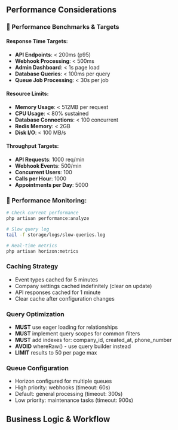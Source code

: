 ## Performance Considerations

### 🎯 Performance Benchmarks & Targets

#### Response Time Targets:
- **API Endpoints**: < 200ms (p95)
- **Webhook Processing**: < 500ms 
- **Admin Dashboard**: < 1s page load
- **Database Queries**: < 100ms per query
- **Queue Job Processing**: < 30s per job

#### Resource Limits:
- **Memory Usage**: < 512MB per request
- **CPU Usage**: < 80% sustained
- **Database Connections**: < 100 concurrent
- **Redis Memory**: < 2GB
- **Disk I/O**: < 100 MB/s

#### Throughput Targets:
- **API Requests**: 1000 req/min
- **Webhook Events**: 500/min
- **Concurrent Users**: 100
- **Calls per Hour**: 1000
- **Appointments per Day**: 5000

### 🚨 Performance Monitoring:
```bash
# Check current performance
php artisan performance:analyze

# Slow query log
tail -f storage/logs/slow-queries.log

# Real-time metrics
php artisan horizon:metrics
```

### Caching Strategy
- Event types cached for 5 minutes
- Company settings cached indefinitely (clear on update)
- API responses cached for 1 minute
- Clear cache after configuration changes

### Query Optimization
- **MUST** use eager loading for relationships
- **MUST** implement query scopes for common filters
- **MUST** add indexes for: company_id, created_at, phone_number
- **AVOID** whereRaw() - use query builder instead
- **LIMIT** results to 50 per page max

### Queue Configuration
- Horizon configured for multiple queues
- High priority: webhooks (timeout: 60s)
- Default: general processing (timeout: 300s)
- Low priority: maintenance tasks (timeout: 900s)

## Business Logic & Workflow
